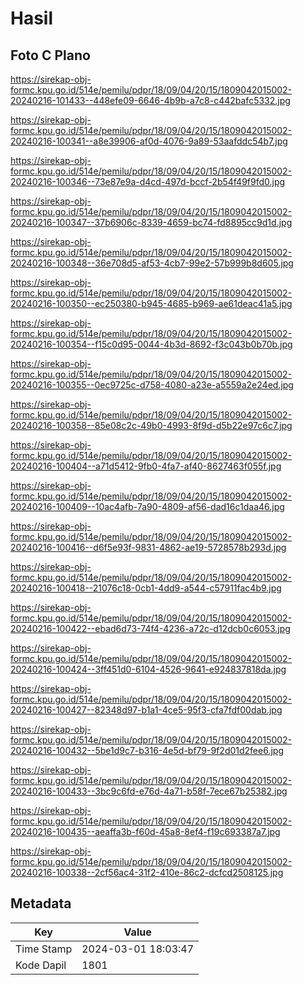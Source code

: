 # Hasil

## Foto C Plano

https://sirekap-obj-formc.kpu.go.id/514e/pemilu/pdpr/18/09/04/20/15/1809042015002-20240216-101433--448efe09-6646-4b9b-a7c8-c442bafc5332.jpg

https://sirekap-obj-formc.kpu.go.id/514e/pemilu/pdpr/18/09/04/20/15/1809042015002-20240216-100341--a8e39906-af0d-4076-9a89-53aafddc54b7.jpg

https://sirekap-obj-formc.kpu.go.id/514e/pemilu/pdpr/18/09/04/20/15/1809042015002-20240216-100346--73e87e9a-d4cd-497d-bccf-2b54f49f9fd0.jpg

https://sirekap-obj-formc.kpu.go.id/514e/pemilu/pdpr/18/09/04/20/15/1809042015002-20240216-100347--37b6906c-8339-4659-bc74-fd8895cc9d1d.jpg

https://sirekap-obj-formc.kpu.go.id/514e/pemilu/pdpr/18/09/04/20/15/1809042015002-20240216-100348--36e708d5-af53-4cb7-99e2-57b999b8d605.jpg

https://sirekap-obj-formc.kpu.go.id/514e/pemilu/pdpr/18/09/04/20/15/1809042015002-20240216-100350--ec250380-b945-4685-b969-ae61deac41a5.jpg

https://sirekap-obj-formc.kpu.go.id/514e/pemilu/pdpr/18/09/04/20/15/1809042015002-20240216-100354--f15c0d95-0044-4b3d-8692-f3c043b0b70b.jpg

https://sirekap-obj-formc.kpu.go.id/514e/pemilu/pdpr/18/09/04/20/15/1809042015002-20240216-100355--0ec9725c-d758-4080-a23e-a5559a2e24ed.jpg

https://sirekap-obj-formc.kpu.go.id/514e/pemilu/pdpr/18/09/04/20/15/1809042015002-20240216-100358--85e08c2c-49b0-4993-8f9d-d5b22e97c6c7.jpg

https://sirekap-obj-formc.kpu.go.id/514e/pemilu/pdpr/18/09/04/20/15/1809042015002-20240216-100404--a71d5412-9fb0-4fa7-af40-8627463f055f.jpg

https://sirekap-obj-formc.kpu.go.id/514e/pemilu/pdpr/18/09/04/20/15/1809042015002-20240216-100409--10ac4afb-7a90-4809-af56-dad16c1daa46.jpg

https://sirekap-obj-formc.kpu.go.id/514e/pemilu/pdpr/18/09/04/20/15/1809042015002-20240216-100416--d6f5e93f-9831-4862-ae19-5728578b293d.jpg

https://sirekap-obj-formc.kpu.go.id/514e/pemilu/pdpr/18/09/04/20/15/1809042015002-20240216-100418--21076c18-0cb1-4dd9-a544-c57911fac4b9.jpg

https://sirekap-obj-formc.kpu.go.id/514e/pemilu/pdpr/18/09/04/20/15/1809042015002-20240216-100422--ebad6d73-74f4-4236-a72c-d12dcb0c6053.jpg

https://sirekap-obj-formc.kpu.go.id/514e/pemilu/pdpr/18/09/04/20/15/1809042015002-20240216-100424--3ff451d0-6104-4526-9641-e924837818da.jpg

https://sirekap-obj-formc.kpu.go.id/514e/pemilu/pdpr/18/09/04/20/15/1809042015002-20240216-100427--82348d97-b1a1-4ce5-95f3-cfa7fdf00dab.jpg

https://sirekap-obj-formc.kpu.go.id/514e/pemilu/pdpr/18/09/04/20/15/1809042015002-20240216-100432--5be1d9c7-b316-4e5d-bf79-9f2d01d2fee6.jpg

https://sirekap-obj-formc.kpu.go.id/514e/pemilu/pdpr/18/09/04/20/15/1809042015002-20240216-100433--3bc9c6fd-e76d-4a71-b58f-7ece67b25382.jpg

https://sirekap-obj-formc.kpu.go.id/514e/pemilu/pdpr/18/09/04/20/15/1809042015002-20240216-100435--aeaffa3b-f60d-45a8-8ef4-f19c693387a7.jpg

https://sirekap-obj-formc.kpu.go.id/514e/pemilu/pdpr/18/09/04/20/15/1809042015002-20240216-100338--2cf56ac4-31f2-410e-86c2-dcfcd2508125.jpg


## Metadata

| Key        | Value               |
| ---------- | ------------------- |
| Time Stamp | 2024-03-01 18:03:47 |
| Kode Dapil | 1801                |



